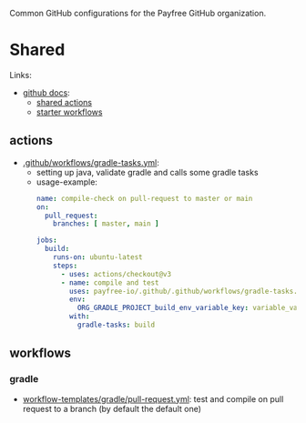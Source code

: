 Common GitHub configurations for the Payfree GitHub organization.

# Shared

Links: 

* [github docs](https://docs.github.com/en/actions/using-workflows/sharing-workflows-secrets-and-runners-with-your-organization):
  * [shared actions](https://docs.github.com/en/actions/using-workflows/reusing-workflows)
  * [starter workflows](https://docs.github.com/en/actions/using-workflows/creating-starter-workflows-for-your-organization)

## actions

* [.github/workflows/gradle-tasks.yml](.github/workflows/gradle-tasks.yml):
  * setting up java, validate gradle and calls some gradle tasks
  * usage-example:
    ```yml
    name: compile-check on pull-request to master or main
    on:
      pull_request:
        branches: [ master, main ]

    jobs:
      build:
        runs-on: ubuntu-latest
        steps:
          - uses: actions/checkout@v3
          - name: compile and test
            uses: payfree-io/.github/.github/workflows/gradle-tasks.yml@main
            env:
              ORG_GRADLE_PROJECT_build_env_variable_key: variable_value
            with:
              gradle-tasks: build
    ```

## workflows
### gradle
 * [workflow-templates/gradle/pull-request.yml](workflow-templates/gradle/pull-request.yml): test and compile on pull request to a branch (by default the default one)
